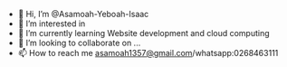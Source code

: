 - 👋 Hi, I’m @Asamoah-Yeboah-Isaac
- 👀 I’m interested in 
- 🌱 I’m currently learning Website development and cloud computing
- 💞️ I’m looking to collaborate on ...
- 📫 How to reach me asamoah1357@gmail.com/whatsapp:0268463111

<!---
Asamoah-Yeboah-Isaac/Asamoah-Yeboah-Isaac is a ✨ special ✨ repository because its `README.md` (this file) appears on your GitHub profile.
You can click the Preview link to take a look at your changes.
--->
